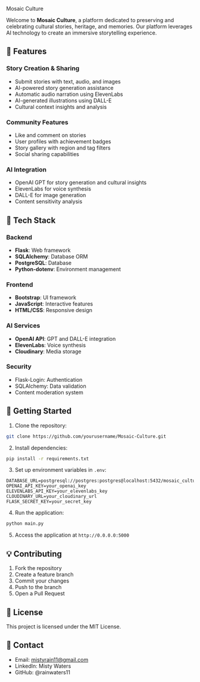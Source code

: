  Mosaic Culture

Welcome to **Mosaic Culture**, a platform dedicated to preserving and celebrating cultural stories, heritage, and memories. Our platform leverages AI technology to create an immersive storytelling experience.

## 🌟 Features

### Story Creation & Sharing
- Submit stories with text, audio, and images
- AI-powered story generation assistance
- Automatic audio narration using ElevenLabs
- AI-generated illustrations using DALL-E
- Cultural context insights and analysis

### Community Features
- Like and comment on stories
- User profiles with achievement badges
- Story gallery with region and tag filters
- Social sharing capabilities

### AI Integration
- OpenAI GPT for story generation and cultural insights
- ElevenLabs for voice synthesis
- DALL-E for image generation
- Content sensitivity analysis

## 🔧 Tech Stack

### Backend
- **Flask**: Web framework
- **SQLAlchemy**: Database ORM
- **PostgreSQL**: Database
- **Python-dotenv**: Environment management

### Frontend
- **Bootstrap**: UI framework
- **JavaScript**: Interactive features
- **HTML/CSS**: Responsive design

### AI Services
- **OpenAI API**: GPT and DALL-E integration
- **ElevenLabs**: Voice synthesis
- **Cloudinary**: Media storage

### Security
- Flask-Login: Authentication
- SQLAlchemy: Data validation
- Content moderation system

## 🚀 Getting Started

1. Clone the repository:
```bash
git clone https://github.com/yourusername/Mosaic-Culture.git
```

2. Install dependencies:
```bash
pip install -r requirements.txt
```

3. Set up environment variables in `.env`:
```env
DATABASE_URL=postgresql://postgres:postgres@localhost:5432/mosaic_culture
OPENAI_API_KEY=your_openai_key
ELEVENLABS_API_KEY=your_elevenlabs_key
CLOUDINARY_URL=your_cloudinary_url
FLASK_SECRET_KEY=your_secret_key
```

4. Run the application:
```bash
python main.py
```

5. Access the application at `http://0.0.0.0:5000`

## 💡 Contributing

1. Fork the repository
2. Create a feature branch
3. Commit your changes
4. Push to the branch
5. Open a Pull Request

## 📝 License

This project is licensed under the MIT License.

## 📧 Contact

- Email: mistyrain11@gmail.com
- LinkedIn: Misty Waters
- GitHub: @rainwaters11
